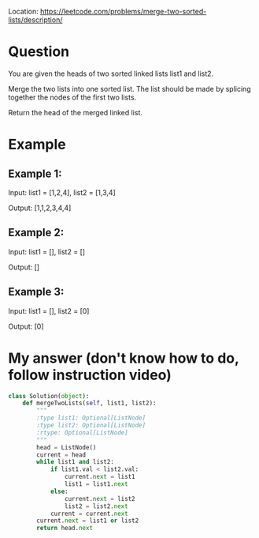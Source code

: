 Location: https://leetcode.com/problems/merge-two-sorted-lists/description/
# Question
You are given the heads of two sorted linked lists list1 and list2.

Merge the two lists into one sorted list. The list should be made by splicing together the nodes of the first two lists.

Return the head of the merged linked list.

# Example

## Example 1:

Input: list1 = [1,2,4], list2 = [1,3,4]

Output: [1,1,2,3,4,4]

## Example 2:

Input: list1 = [], list2 = []

Output: []

## Example 3:

Input: list1 = [], list2 = [0]

Output: [0]

# My answer (don't know how to do, follow instruction video)
```python
class Solution(object):
    def mergeTwoLists(self, list1, list2):
        """
        :type list1: Optional[ListNode]
        :type list2: Optional[ListNode]
        :rtype: Optional[ListNode]
        """
        head = ListNode()
        current = head
        while list1 and list2:
            if list1.val < list2.val:
                current.next = list1
                list1 = list1.next
            else:
                current.next = list2
                list2 = list2.next
            current = current.next
        current.next = list1 or list2
        return head.next
```
